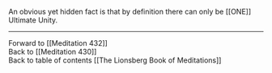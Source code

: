 An obvious yet hidden fact is that by definition there can only be [[ONE]] Ultimate Unity. 

___

Forward to [[Meditation 432]]  
Back to [[Meditation 430]]  
Back to table of contents [[The Lionsberg Book of Meditations]]  